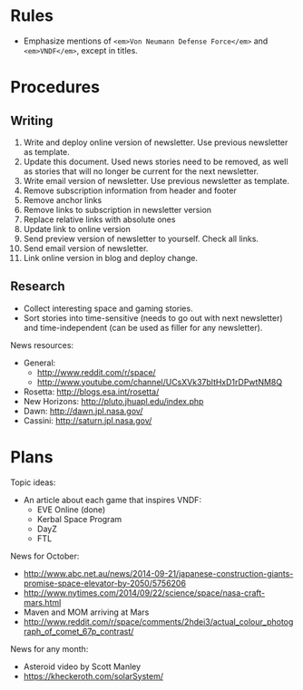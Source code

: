 # Rules

- Emphasize mentions of `<em>Von Neumann Defense Force</em>` and
  `<em>VNDF</em>`, except in titles.


# Procedures

## Writing

1. Write and deploy online version of newsletter. Use previous newsletter as
template.
1. Update this document. Used news stories need to be removed, as well as
stories that will no longer be current for the next newsletter.
1. Write email version of newsletter. Use previous newsletter as template.
  1. Remove subscription information from header and footer
  1. Remove anchor links
  1. Remove links to subscription in newsletter version
  1. Replace relative links with absolute ones
  1. Update link to online version
1. Send preview version of newsletter to yourself. Check all links.
1. Send email version of newsletter.
1. Link online version in blog and deploy change.


## Research

- Collect interesting space and gaming stories.
- Sort stories into time-sensitive (needs to go out with next newsletter) and
time-independent (can be used as filler for any newsletter).

News resources:
- General:
  - http://www.reddit.com/r/space/
  - http://www.youtube.com/channel/UCsXVk37bltHxD1rDPwtNM8Q
- Rosetta: http://blogs.esa.int/rosetta/
- New Horizons: http://pluto.jhuapl.edu/index.php
- Dawn: http://dawn.jpl.nasa.gov/
- Cassini: http://saturn.jpl.nasa.gov/


# Plans

Topic ideas:
- An article about each game that inspires VNDF:
  - EVE Online (done)
  - Kerbal Space Program
  - DayZ
  - FTL

News for October:
- http://www.abc.net.au/news/2014-09-21/japanese-construction-giants-promise-space-elevator-by-2050/5756206
- http://www.nytimes.com/2014/09/22/science/space/nasa-craft-mars.html
- Maven and MOM arriving at Mars
- http://www.reddit.com/r/space/comments/2hdei3/actual_colour_photograph_of_comet_67p_contrast/

News for any month:
- Asteroid video by Scott Manley
- https://kheckeroth.com/solarSystem/
